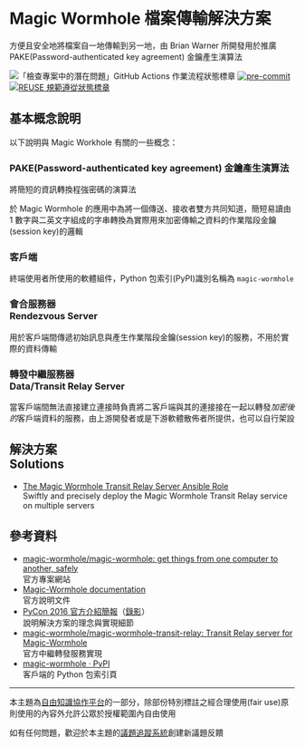 # Magic Wormhole 檔案傳輸解決方案

方便且安全地將檔案自一地傳輸到另一地，由 Brian Warner 所開發用於推廣 PAKE(Password-authenticated key agreement) 金鑰產生演算法

![「檢查專案中的潛在問題」GitHub Actions 作業流程狀態標章](https://github.com/libre-knowledge/magic-wormhole/actions/workflows/check-potential-problems.yml/badge.svg "本專案使用 GitHub Actions 自動化檢查專案中的潛在問題") [![pre-commit](https://img.shields.io/badge/pre--commit-enabled-brightgreen?logo=pre-commit&logoColor=white "本專案使用 pre-commit 檢查專案中的潛在問題")](https://github.com/pre-commit/pre-commit) [![REUSE 規範遵從狀態標章](https://api.reuse.software/badge/github.com/libre-knowledge/magic-wormhole "本專案遵從 REUSE 規範降低軟體授權合規成本")](https://api.reuse.software/info/github.com/libre-knowledge/magic-wormhole)

## 基本概念說明

以下說明與 Magic Workhole 有關的一些概念：

### PAKE(Password-authenticated key agreement) 金鑰產生演算法

將簡短的資訊轉換程強密碼的演算法

於 Magic Wormhole 的應用中為將一個傳送、接收者雙方共同知道，簡短易讀由 1 數字與二英文字組成的字串轉換為實際用來加密傳輸之資料的作業階段金鑰(session key)的邏輯

### 客戶端

終端使用者所使用的軟體組件，Python 包索引(PyPI)識別名稱為 `magic-wormhole`

### 會合服務器<br>Rendezvous Server

用於客戶端間傳遞初始訊息與產生作業階段金鑰(session key)的服務，不用於實際的資料傳輸

### 轉發中繼服務器<br>Data/Transit Relay Server

當客戶端間無法直接建立連接時負責將二客戶端與其的連接接在一起以轉發*加密後的*客戶端資料的服務，由上游開發者或是下游軟體散佈者所提供，也可以自行架設

## 解決方案<br>Solutions

* [The Magic Wormhole Transit Relay Server Ansible Role](https://github.com/brlin-tw/ansible-role-magic-wormhole-transit-relay)  
  Swiftly and precisely deploy the Magic Wormhole Transit Relay service on multiple servers

## 參考資料

* [magic-wormhole/magic-wormhole: get things from one computer to another, safely](https://github.com/magic-wormhole/magic-wormhole)  
  官方專案網站
* [Magic-Wormhole documentation](https://magic-wormhole.readthedocs.io/)  
  官方說明文件
* [PyCon 2016 官方介紹簡報](https://www.lothar.com/%7Ewarner/MagicWormhole-PyCon2016.pdf)（[錄影](https://www.youtube.com/watch?v=oFrTqQw0_3c)）  
  說明解決方案的理念與實現細節
* [magic-wormhole/magic-wormhole-transit-relay: Transit Relay server for Magic-Wormhole](https://github.com/magic-wormhole/magic-wormhole-transit-relay)  
  官方中繼轉發服務實現
* [magic-wormhole · PyPI](https://pypi.org/project/magic-wormhole/)  
  客戶端的 Python 包索引頁

---

本主題為[自由知識協作平台](https://libre-knowledge.github.io/)的一部分，除部份特別標註之經合理使用(fair use)原則使用的內容外允許公眾於授權範圍內自由使用

如有任何問題，歡迎於本主題的[議題追蹤系統](https://github.com/libre-knowledge/magic-wormhole/issues)創建新議題反饋
